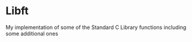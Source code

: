 # Libft
My implementation of some of the Standard C Library functions including some additional ones
